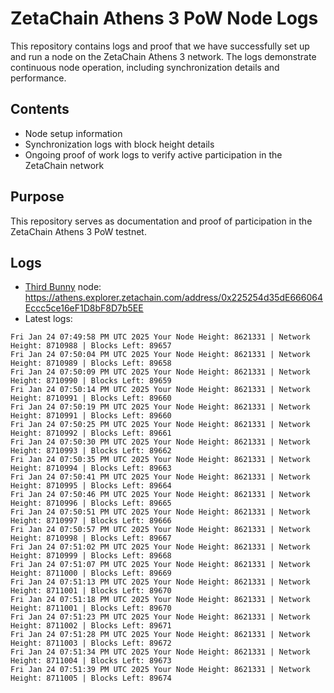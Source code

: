 # ZetaChain Athens 3 PoW Node Logs
This repository contains logs and proof that we have successfully set up and run a node on the ZetaChain Athens 3 network. The logs demonstrate continuous node operation, including synchronization details and performance.

## Contents
- Node setup information
- Synchronization logs with block height details
- Ongoing proof of work logs to verify active participation in the ZetaChain network

## Purpose
This repository serves as documentation and proof of participation in the ZetaChain Athens 3 PoW testnet.

## Logs

- [Third Bunny](https://thirdbunny.xyz/) node: https://athens.explorer.zetachain.com/address/0x225254d35dE666064Eccc5ce16eF1D8bF8D7b5EE
- Latest logs:
```
Fri Jan 24 07:49:58 PM UTC 2025 Your Node Height: 8621331 | Network Height: 8710988 | Blocks Left: 89657
Fri Jan 24 07:50:04 PM UTC 2025 Your Node Height: 8621331 | Network Height: 8710989 | Blocks Left: 89658
Fri Jan 24 07:50:09 PM UTC 2025 Your Node Height: 8621331 | Network Height: 8710990 | Blocks Left: 89659
Fri Jan 24 07:50:14 PM UTC 2025 Your Node Height: 8621331 | Network Height: 8710991 | Blocks Left: 89660
Fri Jan 24 07:50:19 PM UTC 2025 Your Node Height: 8621331 | Network Height: 8710991 | Blocks Left: 89660
Fri Jan 24 07:50:25 PM UTC 2025 Your Node Height: 8621331 | Network Height: 8710992 | Blocks Left: 89661
Fri Jan 24 07:50:30 PM UTC 2025 Your Node Height: 8621331 | Network Height: 8710993 | Blocks Left: 89662
Fri Jan 24 07:50:35 PM UTC 2025 Your Node Height: 8621331 | Network Height: 8710994 | Blocks Left: 89663
Fri Jan 24 07:50:41 PM UTC 2025 Your Node Height: 8621331 | Network Height: 8710995 | Blocks Left: 89664
Fri Jan 24 07:50:46 PM UTC 2025 Your Node Height: 8621331 | Network Height: 8710996 | Blocks Left: 89665
Fri Jan 24 07:50:51 PM UTC 2025 Your Node Height: 8621331 | Network Height: 8710997 | Blocks Left: 89666
Fri Jan 24 07:50:57 PM UTC 2025 Your Node Height: 8621331 | Network Height: 8710998 | Blocks Left: 89667
Fri Jan 24 07:51:02 PM UTC 2025 Your Node Height: 8621331 | Network Height: 8710999 | Blocks Left: 89668
Fri Jan 24 07:51:07 PM UTC 2025 Your Node Height: 8621331 | Network Height: 8711000 | Blocks Left: 89669
Fri Jan 24 07:51:13 PM UTC 2025 Your Node Height: 8621331 | Network Height: 8711001 | Blocks Left: 89670
Fri Jan 24 07:51:18 PM UTC 2025 Your Node Height: 8621331 | Network Height: 8711001 | Blocks Left: 89670
Fri Jan 24 07:51:23 PM UTC 2025 Your Node Height: 8621331 | Network Height: 8711002 | Blocks Left: 89671
Fri Jan 24 07:51:28 PM UTC 2025 Your Node Height: 8621331 | Network Height: 8711003 | Blocks Left: 89672
Fri Jan 24 07:51:34 PM UTC 2025 Your Node Height: 8621331 | Network Height: 8711004 | Blocks Left: 89673
Fri Jan 24 07:51:39 PM UTC 2025 Your Node Height: 8621331 | Network Height: 8711005 | Blocks Left: 89674
```
